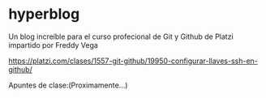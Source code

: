 # hyperblog
Un blog increíble para el curso profecional de Git y Github de Platzi impartido por Freddy Vega

https://platzi.com/clases/1557-git-github/19950-configurar-llaves-ssh-en-github/

Apuntes de clase:(Proximamente...)
